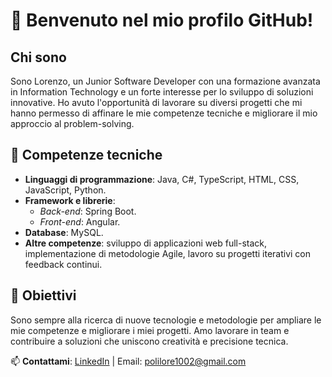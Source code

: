 # 👋 Benvenuto nel mio profilo GitHub!

## Chi sono  
Sono Lorenzo, un Junior Software Developer con una formazione avanzata in Information Technology e un forte interesse per lo sviluppo di soluzioni innovative. Ho avuto l'opportunità di lavorare su diversi progetti che mi hanno permesso di affinare le mie competenze tecniche e migliorare il mio approccio al problem-solving.

## 🔧 Competenze tecniche  
- **Linguaggi di programmazione**: Java, C#, TypeScript, HTML, CSS, JavaScript, Python.  
- **Framework e librerie**:  
  - *Back-end*: Spring Boot.  
  - *Front-end*: Angular.  
- **Database**: MySQL.  
- **Altre competenze**: sviluppo di applicazioni web full-stack, implementazione di metodologie Agile, lavoro su progetti iterativi con feedback continui.

## 🚀 Obiettivi  
Sono sempre alla ricerca di nuove tecnologie e metodologie per ampliare le mie competenze e migliorare i miei progetti. Amo lavorare in team e contribuire a soluzioni che uniscono creatività e precisione tecnica. 

📫 **Contattami**: [LinkedIn](www.linkedin.com/in/lorenzo-polizzi-profile) | Email: polilore1002@gmail.com
